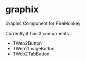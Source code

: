 graphix
=======

Graphic Component for FireMonkey

Currently it has 3 components.
* TWeb2Button
* TWeb2ImageButton
* TWeb2TabButton


